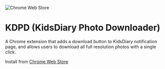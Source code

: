 ![Chrome Web Store](https://img.shields.io/chrome-web-store/v/fkoafemebeiieojgecjfnhnhbcfgnlji?color=success&style=flat-square)

# KDPD (KidsDiary Photo Downloader)

A Chrome extension that adds a download button to KidsDiary notification page, and allows users to download all full resolution photos with a single click.

Install from [Chrome Web Store](https://chrome.google.com/webstore/detail/kidsdiary-photo-downloade/fkoafemebeiieojgecjfnhnhbcfgnlji?hl=en)